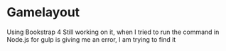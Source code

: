 # Gamelayout
Using Bookstrap 4
Still working on it, when I tried to run the command in Node.js for gulp is giving me an error, I am trying to find it
